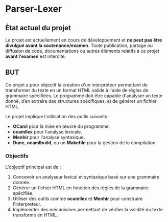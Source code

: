 # Parser-Lexer

## État actuel du projet

Le projet est actuellement en cours de développement et **ne peut pas être divulgué avant la soutenance/examen**. Toute publication, partage ou diffusion de code, documentations ou autres éléments relatifs à ce projet **avant l'examen** est interdite.

## BUT

Ce projet a pour objectif la création d'un interpréteur permettant de transformer du texte en un format HTML valide à l'aide de règles de grammaire spécifiées. Le programme doit être capable d'analyser un texte donné, d’en extraire des structures spécifiques, et de générer un fichier HTML.

Le projet implique l'utilisation des outils suivants :
- **OCaml** pour la mise en œuvre du programme.
- **ocamllex** pour l'analyse lexicale.
- **Menhir** pour l'analyse syntaxique.
- **Dune**, **ocamlbuild**, ou un **Makefile** pour la gestion de la compilation.

### Objectifs

L'objectif principal est de :
1. Concevoir un analyseur lexical et syntaxique basé sur une grammaire donnée.
2. Générer un fichier HTML en fonction des règles de la grammaire spécifiée.
3. Utiliser des outils comme **ocamllex** et **Menhir** pour construire l'interpréteur.
4. Implémenter des mécanismes permettant de vérifier la validité du texte transformé en HTML.




